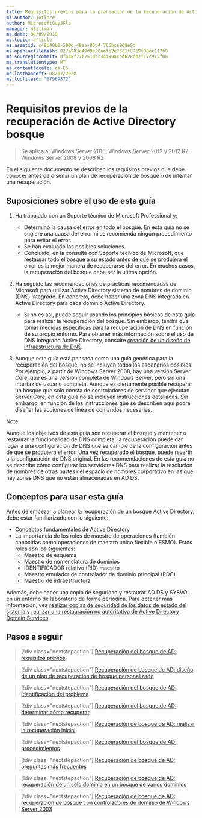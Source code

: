 ```yaml
---
title: Requisitos previos para la planeación de la recuperación de Active Directory bosque
ms.author: joflore
author: MicrosoftGuyJFlo
manager: mtillman
ms.date: 08/09/2018
ms.topic: article
ms.assetid: c49b40b2-598d-49aa-85b4-766bce960e0d
ms.openlocfilehash: 827a983e49d9e20aafe2e7361f87e9f00ec117b0
ms.sourcegitcommit: dfa48f77b751dbc34409aced628eb2f17c912f08
ms.translationtype: MT
ms.contentlocale: es-ES
ms.lasthandoff: 08/07/2020
ms.locfileid: "87969872"
---
```

# <a name="active-directory-forest-recovery-prerequisites"></a>Requisitos previos de la recuperación de Active Directory bosque

> Se aplica a: Windows Server 2016, Windows Server 2012 y 2012 R2, Windows Server 2008 y 2008 R2

En el siguiente documento se describen los requisitos previos que debe conocer antes de diseñar un plan de recuperación de bosque o de intentar una recuperación.

## <a name="assumptions-for-using-this-guide"></a>Suposiciones sobre el uso de esta guía

1. Ha trabajado con un Soporte técnico de Microsoft Professional y:
   - Determinó la causa del error en todo el bosque. En esta guía no se sugiere una causa del error ni se recomienda ningún procedimiento para evitar el error.
   - Se han evaluado las posibles soluciones.
   - Concluido, en la consulta con Soporte técnico de Microsoft, que restaurar todo el bosque a su estado antes de que se produjera el error es la mejor manera de recuperarse del error. En muchos casos, la recuperación del bosque debe ser la última opción.

1. Ha seguido las recomendaciones de prácticas recomendadas de Microsoft para utilizar Active Directory sistema de nombres de dominio (DNS) integrado. En concreto, debe haber una zona DNS integrada en Active Directory para cada dominio Active Directory.
   - Si no es así, puede seguir usando los principios básicos de esta guía para realizar la recuperación del bosque. Sin embargo, tendrá que tomar medidas específicas para la recuperación de DNS en función de su propio entorno. Para obtener más información sobre el uso de DNS integrado Active Directory, consulte [creación de un diseño de infraestructura de DNS](../../ad-ds/plan/Creating-a-DNS-Infrastructure-Design.md).

1. Aunque esta guía está pensada como una guía genérica para la recuperación del bosque, no se incluyen todos los escenarios posibles. Por ejemplo, a partir de Windows Server 2008, hay una versión Server Core, que es una versión completa de Windows Server, pero sin una interfaz de usuario completa. Aunque es ciertamente posible recuperar un bosque que solo consta de controladores de servidor que ejecutan Server Core, en esta guía no se incluyen instrucciones detalladas. Sin embargo, en función de las instrucciones que se describen aquí podrá diseñar las acciones de línea de comandos necesarias.

> [!NOTE]
> Aunque los objetivos de esta guía son recuperar el bosque y mantener o restaurar la funcionalidad de DNS completa, la recuperación puede dar lugar a una configuración de DNS que se cambie de la configuración antes de que se produjera el error. Una vez recuperado el bosque, puede revertir a la configuración de DNS original. En las recomendaciones de esta guía no se describe cómo configurar los servidores DNS para realizar la resolución de nombres de otras partes del espacio de nombres corporativo en las que hay zonas DNS que no están almacenadas en AD DS.

## <a name="concepts-for-using-this-guide"></a>Conceptos para usar esta guía

Antes de empezar a planear la recuperación de un bosque Active Directory, debe estar familiarizado con lo siguiente:

- Conceptos fundamentales de Active Directory
- La importancia de los roles de maestro de operaciones (también conocidas como operaciones de maestro único flexible o FSMO). Estos roles son los siguientes:
  - Maestro de esquema
  - Maestro de nomenclatura de dominios
  - IDENTIFICADOR relativo (RID) maestro
  - Maestro emulador de controlador de dominio principal (PDC)
  - Maestro de infraestructura

Además, debe hacer una copia de seguridad y restaurar AD DS y SYSVOL en un entorno de laboratorio de forma periódica. Para obtener más información, vea [realizar copias de seguridad de los datos de estado del sistema](AD-Forest-Recovery-Procedures.md) y [realizar una restauración no autoritativa de Active Directory Domain Services](AD-Forest-Recovery-Procedures.md).

## <a name="next-steps"></a>Pasos a seguir

> [!div class="nextstepaction"]
> [Recuperación del bosque de AD: requisitos previos](AD-Forest-Recovery-Prerequisties.md)

> [!div class="nextstepaction"]
> [Recuperación de bosque de AD: diseño de un plan de recuperación de bosque personalizado](AD-Forest-Recovery-Devising-a-Plan.md)

> [!div class="nextstepaction"]
> [Recuperación del bosque de AD: identificación del problema](AD-Forest-Recovery-Identify-the-Problem.md)

> [!div class="nextstepaction"]
> [Recuperación del bosque de AD: determinar cómo recuperar](AD-Forest-Recovery-Determine-how-to-Recover.md)

> [!div class="nextstepaction"]
> [Recuperación de bosque de AD: realizar la recuperación inicial](AD-Forest-Recovery-Perform-initial-recovery.md)

> [!div class="nextstepaction"]
> [Recuperación del bosque de AD: procedimientos](AD-Forest-Recovery-Procedures.md)

> [!div class="nextstepaction"]
> [Recuperación de bosque de AD: preguntas más frecuentes](AD-Forest-Recovery-FAQ.md)

> [!div class="nextstepaction"]
> [Recuperación de bosque de AD: recuperación de un solo dominio en un bosque de varios dominios](AD-Forest-Recovery-Single-Domain-in-Multidomain-Recovery.md)

> [!div class="nextstepaction"]
> [Recuperación de bosque de AD: recuperación de bosque con controladores de dominio de Windows Server 2003](AD-Forest-Recovery-Windows-Server-2003.md)
